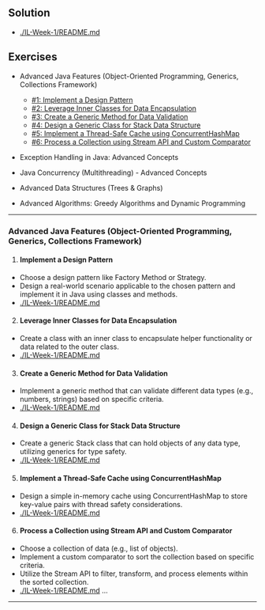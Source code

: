 ## Solution
- [./IL-Week-1/README.md](./IL-Week-1/README.md)

## Exercises
* Advanced Java Features (Object-Oriented Programming, Generics, Collections Framework)

   - [#1: Implement a Design Pattern](#implement-a-design-pattern)
   - [#2: Leverage Inner Classes for Data Encapsulation](#leverage-inner-classes-for-data-encapsulation)
   - [#3: Create a Generic Method for Data Validation](#create-a-generic-method-for-data-validation)
   - [#4: Design a Generic Class for Stack Data Structure](#design-a-generic-class-for-stack-data-structure)
   - [#5: Implement a Thread-Safe Cache using ConcurrentHashMap](#implement-a-thread-safe-cache-using-concurrenthashmap)
   - [#6:  Process a Collection using Stream API and Custom Comparator](#process-a-collection-using-stream-api-and-custom-comparator)

* Exception Handling in Java: Advanced Concepts
* Java Concurrency (Multithreading) - Advanced Concepts
* Advanced Data Structures (Trees & Graphs)
* Advanced Algorithms: Greedy Algorithms and Dynamic Programming

---

### Advanced Java Features (Object-Oriented Programming, Generics, Collections Framework)

1. #### Implement a Design Pattern
- Choose a design pattern like Factory Method or Strategy.
- Design a real-world scenario applicable to the chosen pattern and implement it in Java using classes and methods.
- [./IL-Week-1/README.md](./IL-Week-1/README.md)

2. #### Leverage Inner Classes for Data Encapsulation
- Create a class with an inner class to encapsulate helper functionality or data related to the outer class.
- [./IL-Week-1/README.md](./IL-Week-1/README.md)


3. #### Create a Generic Method for Data Validation
- Implement a generic method that can validate different data types (e.g., numbers, strings) based on specific criteria.
- [./IL-Week-1/README.md](./IL-Week-1/README.md)


4. #### Design a Generic Class for Stack Data Structure
- Create a generic Stack class that can hold objects of any data type, utilizing generics for type safety.
- [./IL-Week-1/README.md](./IL-Week-1/README.md)

5. #### Implement a Thread-Safe Cache using ConcurrentHashMap
- Design a simple in-memory cache using ConcurrentHashMap to store key-value pairs with thread safety considerations.
- [./IL-Week-1/README.md](./IL-Week-1/README.md)

6. #### Process a Collection using Stream API and Custom Comparator
- Choose a collection of data (e.g., list of objects).
- Implement a custom comparator to sort the collection based on specific criteria.
- Utilize the Stream API to filter, transform, and process elements within the sorted collection.
- [./IL-Week-1/README.md](./IL-Week-1/README.md)
...

---


